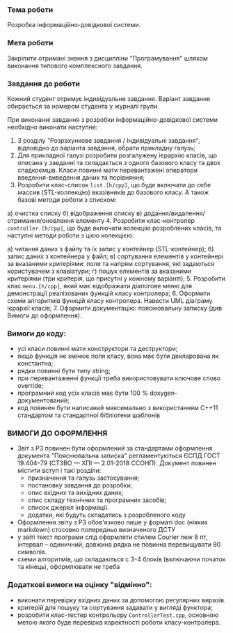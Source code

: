 <!-- TODO: revisit me -->
<!-- TODO: отличникам - что-то по науке?? графики? модели? -->
<!-- TODO: (лаб 15) создать свой итератор, чтобы можно было бы использовать класс-список в фор-ич? -->
<!-- TODO: GUIfication?? -->

<!-- TODO: define structure -->
<!-- TODO: another repository -->

<!-- hpp files? -->

### Тема роботи
Розробка інформаційно-довідкової системи. 

### Мета роботи
Закріпити отримані знання з дисципліни "Програмування" шляхом виконання типового комплексного завдання. 

### Завдання до роботи

Кожний студент отримує індивідуальне завдання. Варіант завдання обирається за номером студента у журналі групи.

При виконанні завдання з розробки інформаційно-довідкової системи необхідно виконати наступне:

1.	З розділу "Розрахункове завдання / Iндивідуальні завдання", відповідно до варіанта завдання, обрати прикладну галузь;
2. Для прикладної галузі розробити розгалужену ієрархію класів, що описана у завданні та складається з одного базового класу та двох спадкоємців. Класи повинні мати перевантажені оператори введення-виведення даних та порівняння; <!-- FIXME: entity.h / cpp ?  or particular classes -->
3. Розробити клас-список `list.[h/cpp]`, що буде включати до себе массив (STL-коллекцію) вказівників до базового класу. А також базові методи роботи з списком:
<!-- TODO: для каждой функции указать прототип -->
   а) очистка списку
   б) відображення списку
   в) додання/видалення/отримання/оновлення елементу
4. Розробити клас-контролер `controller.[h/cpp]`, що буде включати колекцію розроблених класів, та наступні методи роботи з цією колекцією:
<!-- TODO: для каждой функции указать прототип -->
   а) читання даних з файлу та їх запис у контейнер (STL-контейнер);
   б) запис даних з контейнера у файл;
   в) сортування елементів у контейнері за вказаними критеріями: поле та напрям сортування, які задаються користувачем з клавіатури;
   г) пошук елементів за вказаними критеріями (три критерія, що присутні у кожному варіанті);
5. Розробити клас `menu.[h/cpp]`, який має відображати діалогове меню для демонстрації реалізованих функцій класу контролера;
6. Оформити схеми алгоритмів функцій класу контролера. Навести UML діаграму ієрархії класів;
7. Оформити документацію: пояснювальну записку (див Вимоги до оформлення). 

### Вимоги до коду:
- усі класи повинні мати конструктори та деструктори;
- якщо функція не змінює поля класу, вона має бути декларована як константна;
- рядки повинні бути типу string;
- при перевантаженні функції треба використовувати ключове слово override; 
- програмний код усіх класів має бути 100 % doxygen-документований;
- код повинен бути написаний максимально з використанням С++11 стандартом та стандартної бібліотеки шаблонів

### ВИМОГИ ДО ОФОРМЛЕННЯ

<!-- TODO: more details -->

- Звіт з РЗ повинен бути оформлений за стандартами оформлення документа "Пояснювальна записка" регламентуються ЄСПД ГОСТ 19.404–79 (СТЗВО — ХПІ — 2.01-2018 ССОНП). Документ повинен містити вступ і такі розділи:
   - призначення та галузь застосування;
   - постановку завдання до розробки;
   - опис вхідних та вихідних даних;
   - опис складу технічних та програмних засобів; 
   - список джерел інформації.
   - додатки, які будуть складатись з розробленого коду
- Оформлення звіту з РЗ обов'язково лише у форматі doc (ніяких markdown) стосовно попередньо визначеного ДСТУ
- у звіті текст програми слід оформляти стилем Courier new 8 пт, інтервал – одиничний; довжина рядка не повинна перевищувати 80 символів.
- схеми алгоритмів, що складаються с 3-4 блоків (включаючи початок та кінець), оформлювати не треба

### **Додаткові** вимоги на оцінку "відмінно":
- виконати перевірку вхідних даних за допомогою регулярних виразів.
- критерій для пошуку та сортування задавати у вигляді функтора;
- розробити клас-тестер контрольору `ControllerTest.cpp`, основною метою якого буде перевірка коректності роботи класу-контролера.
